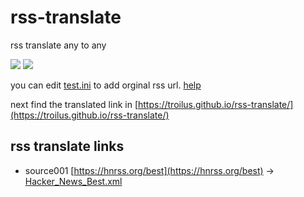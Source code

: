 # rss-translate

rss translate any to any

![](https://github.com/troilus/rss-translate/workflows/circle_translate/badge.svg)
![](https://github.com/troilus/rss-translate/workflows/Deploy/badge.svg)

you can edit [test.ini](https://github.com/troilus/rss-translate/edit/main/test.ini) to add orginal rss url. [help](https://github.com/troilus/rss-translate/issues/2)

next find the translated link in [https://troilus.github.io/rss-translate/](https://troilus.github.io/rss-translate/)

## rss translate links

 - source001 [https://hnrss.org/best](https://hnrss.org/best) -> [Hacker_News_Best.xml](rss/Hacker_News_Best.xml)
